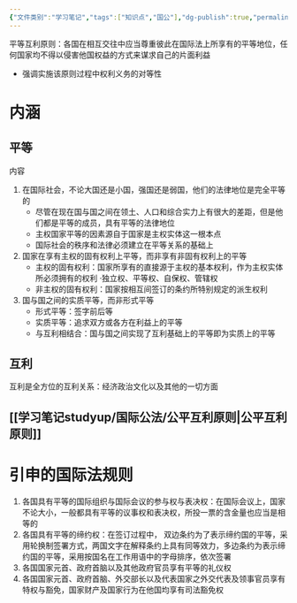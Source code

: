 ```yaml
---
{"文件类别":"学习笔记","tags":["知识点","国公"],"dg-publish":true,"permalink":"/学习笔记studyup/国际公法/平等互利原则/","dgPassFrontmatter":true,"created":"2024-09-25T20:10:22.286+08:00","updated":"2024-10-25T12:20:55.290+08:00"}
---
```


平等互利原则：各国在相互交往中应当尊重彼此在国际法上所享有的平等地位，任何国家均不得以侵害他国权益的方式来谋求自己的片面利益
- 强调实施该原则过程中权利义务的对等性

# 内涵
## 平等
内容
1. 在国际社会，不论大国还是小国，强国还是弱国，他们的法律地位是完全平等的
	- 尽管在现在国与国之间在领土、人口和综合实力上有很大的差距，但是他们都是平等的成员，具有平等的法律地位
	- 主权国家平等的因素源自于国家是主权实体这一根本点
	- 国际社会的秩序和法律必须建立在平等关系的基础上
2. 国家在享有主权的固有权利上平等，而非享有非固有权利上的平等
	- 主权的固有权利：国家所享有的直接源于主权的基本权利，作为主权实体所必须拥有的权利
	·独立权、平等权、自保权、管辖权
	- 非主权的固有权利：国家按相互间签订的条约所特别规定的派生权利
3. 国与国之间的实质平等，而非形式平等
	- 形式平等：签字前后等
	- 实质平等：追求双方或各方在利益上的平等
	- 与互利相结合：国与国之间实现了互利基础上的平等即为实质上的平等
## 互利
互利是全方位的互利关系：经济政治文化以及其他的一切方面
## [[学习笔记studyup/国际公法/公平互利原则\|公平互利原则]]

# 引申的国际法规则
1. 各国具有平等的国际组织与国际会议的参与权与表决权：在国际会议上，国家不论大小，一般都具有平等的议事权和表决权，所投一票的含金量也应当是相等的
2. 各国具有平等的缔约权：在签订过程中， 双边条约为了表示缔约国的平等，采用轮换制签署方式，两国文字在解释条约上具有同等效力，多边条约为表示缔约国的平等，采用按国名在工作用语中的字母排序，依次签署
3. 各国国家元首、政府首脑以及其他政府官员享有平等的礼仪权
4. 各国国家元首、政府首脑、外交部长以及代表国家之外交代表及领事官员享有特权与豁免，国家财产及国家行为在他国均享有司法豁免权

